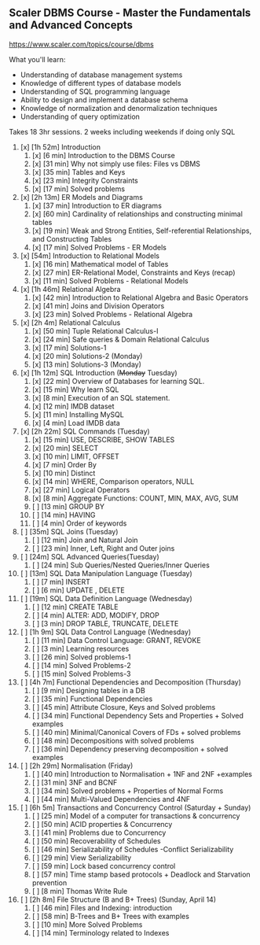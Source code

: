 ## Scaler DBMS Course - Master the Fundamentals and Advanced Concepts

https://www.scaler.com/topics/course/dbms

What you'll learn:
- Understanding of database management systems
- Knowledge of different types of database models
- Understanding of SQL programming language
- Ability to design and implement a database schema
- Knowledge of normalization and denormalization techniques
- Understanding of query optimization

Takes 18 3hr sessions. 2 weeks including weekends if doing only SQL

1. [x] \[1h 52m] Introduction
    1. [x] \[6 min] Introduction to the DBMS Course
    2. [x] \[31 min] Why not simply use files: Files vs DBMS
    3. [x] \[35 min] Tables and Keys
    4. [x] \[23 min] Integrity Constraints
    5. [x] \[17 min] Solved problems
2. [x] \[2h 13m] ER Models and Diagrams
    1. [x] \[37 min] Introduction to ER diagrams
    2. [x] \[60 min] Cardinality of relationships and constructing minimal tables
    3. [x] \[19 min] Weak and Strong Entities, Self-referential Relationships, and Constructing Tables
    4. [x] \[17 min] Solved Problems - ER Models
3. [x] \[54m] Introduction to Relational Models
    1. [x] \[16 min] Mathematical model of Tables
    2. [x] \[27 min] ER-Relational Model, Constraints and Keys (recap)
    3. [x] \[11 min] Solved Problems - Relational Models
4. [x] \[1h 46m] Relational Algebra
    1. [x] \[42 min] Introduction to Relational Algebra and Basic Operators
    2. [x] \[41 min] Joins and Division Operators
    3. [x] \[23 min] Solved Problems - Relational Algebra
5. [x] \[2h 4m] Relational Calculus
    1. [x] \[50 min] Tuple Relational Calculus-I
    2. [x] \[24 min] Safe queries & Domain Relational Calculus
    3. [x] \[17 min] Solutions-1
    4. [x] \[20 min] Solutions-2 (Monday)
    5. [x] \[13 min] Solutions-3 (Monday)
6. [x] \[1h 12m] SQL Introduction (~~Monday~~ Tuesday)
    1. [x] \[22 min] Overview of Databases for learning SQL.
    2. [x] \[15 min] Why learn SQL
    3. [x] \[8 min] Execution of an SQL statement.
    4. [x] \[12 min] IMDB dataset
    5. [x] \[11 min] Installing MySQL
    6. [x] \[4 min] Load IMDB data
7. [x] \[2h 22m] SQL Commands (Tuesday)
    1. [x] \[15 min] USE, DESCRIBE, SHOW TABLES
    2. [x] \[20 min] SELECT
    3. [x] \[10 min] LIMIT, OFFSET
    4. [x] \[7 min] Order By
    5. [x] \[10 min] Distinct
    6. [x] \[14 min] WHERE, Comparison operators, NULL
    7. [x] \[27 min] Logical Operators
    8. [x] \[8 min] Aggregate Functions: COUNT, MIN, MAX, AVG, SUM
    9. [ ] \[13 min] GROUP BY
    10. [ ] \[14 min] HAVING
    11. [ ] \[4 min] Order of keywords
8. [ ] \[35m] SQL Joins (Tuesday)
    1. [ ] \[12 min] Join and Natural Join
    2. [ ] \[23 min] Inner, Left, Right and Outer joins
9. [ ] \[24m] SQL Advanced Queries(Tuesday)
    1. [ ] \[24 min] Sub Queries/Nested Queries/Inner Queries
10. [ ] \[13m] SQL Data Manipulation Language (Tuesday)
    1. [ ] \[7 min] INSERT
    2. [ ] \[6 min] UPDATE , DELETE
11. [ ] \[19m] SQL Data Definition Language (Wednesday)
    1. [ ] \[12 min] CREATE TABLE
    2. [ ] \[4 min] ALTER: ADD, MODIFY, DROP
    3. [ ] \[3 min] DROP TABLE, TRUNCATE, DELETE
12. [ ] \[1h 9m] SQL Data Control Language (Wednesday)
    1. [ ] \[11 min] Data Control Language: GRANT, REVOKE
    2. [ ] \[3 min] Learning resources
    3. [ ] \[26 min] Solved problems-1
    4. [ ] \[14 min] Solved Problems-2
    5. [ ] \[15 min] Solved Problems-3
13. [ ] \[4h 7m] Functional Dependencies and Decomposition (Thursday)
    1. [ ] \[9 min] Designing tables in a DB
    2. [ ] \[35 min] Functional Dependencies
    3. [ ] \[45 min] Attribute Closure, Keys and Solved problems
    4. [ ] \[34 min] Functional Dependency Sets and Properties + Solved examples
    5. [ ] \[40 min] Minimal/Canonical Covers of FDs + solved problems
    6. [ ] \[48 min] Decompositions with solved problems
    7. [ ] \[36 min] Dependency preserving decomposition + solved examples
14. [ ] \[2h 29m] Normalisation (Friday)
    1. [ ] \[40 min] Introduction to Normalisation + 1NF and 2NF +examples
    2. [ ] \[31 min] 3NF and BCNF
    3. [ ] \[34 min] Solved problems + Properties of Normal Forms
    4. [ ] \[44 min] Multi-Valued Dependencies and 4NF
15. [ ] \[6h 5m] Transactions and Concurrency Control (Saturday + Sunday)
    1. [ ] \[25 min] Model of a computer for transactions & concurrency
    2. [ ] \[50 min] ACID properties & Concurrency
    3. [ ] \[41 min] Problems due to Concurrency
    4. [ ] \[50 min] Recoverability of Schedules
    5. [ ] \[46 min] Serializability of Schedules -Conflict Serializability
    6. [ ] \[29 min] View Serializability
    7. [ ] \[59 min] Lock based concurrency control
    8. [ ] \[57 min] Time stamp based protocols + Deadlock and Starvation prevention
    9. [ ] \[8 min] Thomas Write Rule
16. [ ] \[2h 8m] File Structure (B and B+ Trees) (Sunday, April 14)
    1. [ ] \[46 min] Files and Indexing: introduction
    2. [ ] \[58 min] B-Trees and B+ Trees with examples
    3. [ ] \[10 min] More Solved Problems
    4. [ ] \[14 min] Terminology related to Indexes


